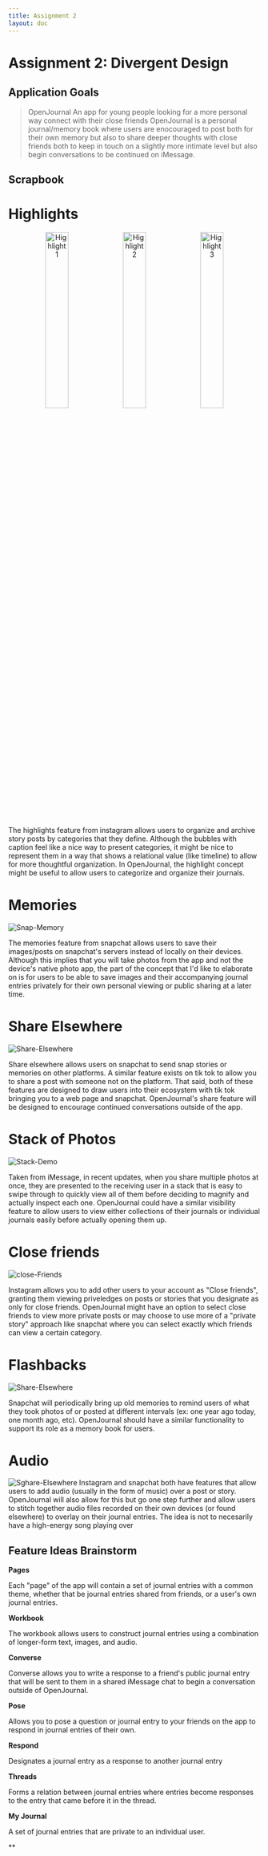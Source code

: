 ```yaml
---
title: Assignment 2
layout: doc
---
```


# Assignment 2: Divergent Design

## Application Goals

> OpenJournal
> An app for young people looking for a more personal way connect with their close friends
> OpenJournal is a personal journal/memory book where users are enocouraged to post both for their own memory but also to share deeper thoughts with close friends both to keep in touch on a slightly more intimate level but also begin conversations to be continued on iMessage.

## Scrapbook

# Highlights

<p align="center">
  <img src="../../assets/images/highlights1.avif" alt="Highlight 1" width="30%">
  <img src="../../assets/images/highlights2.avif" alt="Highlight 2" width="30%">
  <img src="../../assets/images/highlights3.avif" alt="Highlight 3" width="30%">
</p>

The highlights feature from instagram allows users to organize and archive story posts by categories that they define. Although the bubbles with caption feel like a nice way to present categories, it might be nice to represent them in a way that shows a relational value (like timeline) to allow for more thoughtful organization. In OpenJournal, the highlight concept might be useful to allow users to categorize and organize their journals.

# Memories

![Snap-Memory](../../assets/images/memories1.png)

The memories feature from snapchat allows users to save their images/posts on snapchat's servers instead of locally on their devices. Although this implies that you will take photos from the app and not the device's native photo app, the part of the concept that I'd like to elaborate on is for users to be able to save images and their accompanying journal entries privately for their own personal viewing or public sharing at a later time.

# Share Elsewhere

![Share-Elsewhere](../../assets/images/shareElsewhere.png)

Share elsewhere allows users on snapchat to send snap stories or memories on other platforms. A similar feature exists on tik tok to allow you to share a post with someone not on the platform. That said, both of these features are designed to draw users into their ecosystem with tik tok bringing you to a web page and snapchat. OpenJournal's share feature will be designed to encourage continued conversations outside of the app.

# Stack of Photos

![Stack-Demo](../../assets/images/imageStack.png)

Taken from iMessage, in recent updates, when you share multiple photos at once, they are presented to the receiving user in a stack that is easy to swipe through to quickly view all of them before deciding to magnify and actually inspect each one. OpenJournal could have a similar visibility feature to allow users to view either collections of their journals or individual journals easily before actually opening them up.

# Close friends

![close-Friends](../../assets/images/closeFriends.png)

Instagram allows you to add other users to your account as "Close friends", granting them viewing priveledges on posts or stories that you designate as only for close friends. OpenJournal might have an option to select close friends to view more private posts or may choose to use more of a "private story" approach like snapchat where you can select exactly which friends can view a certain category.

# Flashbacks

![Share-Elsewhere](../../assets/images/flashback1.png)

Snapchat will periodically bring up old memories to remind users of what they took photos of or posted at different intervals (ex: one year ago today, one month ago, etc).
OpenJournal should have a similar functionality to support its role as a memory book for users.

# Audio

![Sghare-Elsewhere](../../assets/images/audio.png)
Instagram and snapchat both have features that allow users to add audio (usually in the form of music) over a post or story. OpenJournal will also allow for this but go one step further and allow users to stitch together audio files recorded on their own devices (or found elsewhere) to overlay on their journal entries. The idea is not to necesarily have a high-energy song playing over

## Feature Ideas Brainstorm

**Pages**

Each "page" of the app will contain a set of journal entries with a common theme, whether that be journal entries shared from friends, or a user's own journal entries.

**Workbook**

The workbook allows users to construct journal entries using a combination of longer-form text, images, and audio.

**Converse**

Converse allows you to write a response to a friend's public journal entry that will be sent to them in a shared iMessage chat to begin a conversation outside of OpenJournal.

**Pose**

Allows you to pose a question or journal entry to your friends on the app to respond in journal entries of their own.

**Respond**

Designates a journal entry as a response to another journal entry

**Threads**

Forms a relation between journal entries where entries become responses to the entry that came before it in the thread.

**My Journal**

A set of journal entries that are private to an individual user.

\*\*
